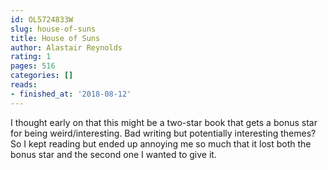 ```yaml
---
id: OL5724833W
slug: house-of-suns
title: House of Suns
author: Alastair Reynolds
rating: 1
pages: 516
categories: []
reads:
- finished_at: '2018-08-12'
---
```

I thought early on that this might be a two-star book that gets a bonus star for being weird/interesting. Bad writing but potentially interesting themes? So I kept reading but ended up annoying me so much that it lost both the bonus star and the second one I wanted to give it.
